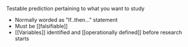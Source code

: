Testable prediction pertaining to what you want to study
- Normally worded as "If..then..." statement
- Must be [[falsifiable]]
- [[Variables]] identified and [[operationally defined]] before research starts
